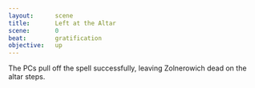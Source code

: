 ```yaml
---
layout:      scene
title:       Left at the Altar
scene:       0
beat:        gratification
objective:   up
---
```


The PCs pull off the spell successfully,
leaving Zolnerowich dead on the altar steps.



















